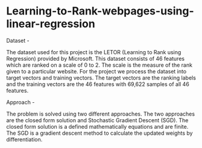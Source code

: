 # Learning-to-Rank-webpages-using-linear-regression

Dataset - 

The dataset used for this project is the LETOR (Learning to Rank using Regression) provided by Microsoft. This dataset consists of 46 features which are ranked on a scale of 0 to 2. The scale is the measure of the rank given to a particular website. For the project we process the dataset into target vectors and training vectors. The target vectors are the ranking labels and the training vectors are the 46 features with 69,622 samples of all 46 features.


Approach - 

The problem is solved using two different approaches. The two approaches are the closed form solution and Stochastic Gradient Descent (SGD). The closed form solution is a defined mathematically equations and are finite. The SGD is a gradient descent method to calculate the updated weights by differentiation.
